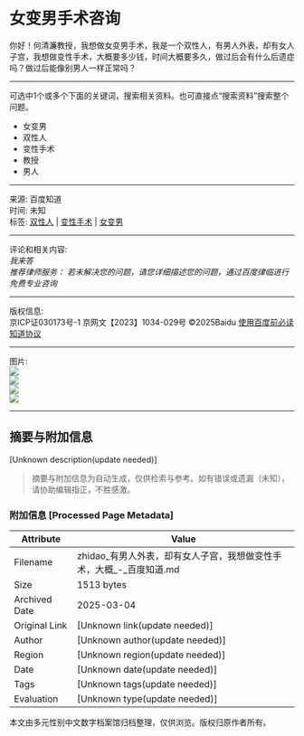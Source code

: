 # 女变男手术咨询

你好！何清濂教授，我想做女变男手术，我是一个双性人，有男人外表，却有女人子宫，我想做变性手术，大概要多少钱，时间大概要多久，做过后会有什么后遗症吗？做过后能像别男人一样正常吗？

---

可选中1个或多个下面的关键词，搜索相关资料。也可直接点“搜索资料”搜索整个问题。

- 女变男
- 双性人
- 变性手术
- 教授
- 男人

---

来源: 百度知道  
时间: 未知  
标签: [双性人](https://zhidao.baidu.com) | [变性手术](https://zhidao.baidu.com) | [女变男](https://zhidao.baidu.com)

---

评论和相关内容:  
_我来答_  
_推荐律师服务： 若未解决您的问题，请您详细描述您的问题，通过百度律临进行免费专业咨询_  

---

版权信息:  
京ICP证030173号-1   京网文【2023】1034-029号  ©2025Baidu   [使用百度前必读](http://www.baidu.com/duty/)  
[知道协议](http://help.baidu.com/question?prod_id=9&class=325&id=2760)  

--- 

图片:  
![](https://iknow-base.cdn.bcebos.com/lxb/notice.png)  
![](https://iknow-base.cdn.bcebos.com/pc/question/phone-icon.png?x-bce-process=image/quality,q_80)  
![](https://iknow-base.cdn.bcebos.com/pc/question/lawyer-icon.png?x-bce-process=image/quality,q_80)  
![](https://iknow-base.cdn.bcebos.com/pc/question/message-icon.png?x-bce-process=image/quality,q_80)  

---
<!-- tcd_original_link https://zhidao.baidu.com/question/437033143103494564.html -->


## 摘要与附加信息

<!-- tcd_abstract -->
[Unknown description(update needed)]
<!-- tcd_abstract_end -->

> 摘要与附加信息为自动生成，仅供检索与参考。如有错误或遗漏（未知），请协助编辑指正，不胜感激。

### 附加信息 [Processed Page Metadata]

| Attribute       | Value                                  |
|-----------------|----------------------------------------|
| Filename        | zhidao_有男人外表，却有女人子宫，我想做变性手术，大概_-_百度知道.md                             |
| Size            | 1513 bytes                           |
| Archived Date   | 2025-03-04                             |
| Original Link   | [Unknown link(update needed)]                       |
| Author          | [Unknown author(update needed)]                               |
| Region          | [Unknown region(update needed)]                               |
| Date            | [Unknown date(update needed)]                                 |
| Tags            | [Unknown tags(update needed)]                                 |
| Evaluation            | [Unknown type(update needed)]                                 |
<!-- tcd_table_end -->

本文由多元性别中文数字档案馆归档整理，仅供浏览。版权归原作者所有。
